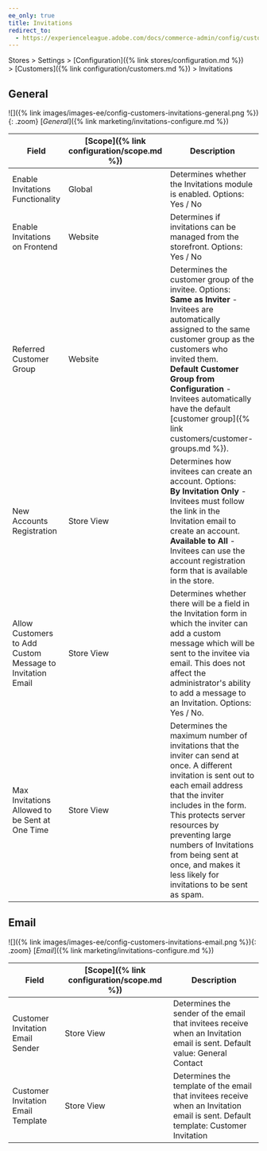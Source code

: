 ```yaml
---
ee_only: true
title: Invitations
redirect_to:
  - https://experienceleague.adobe.com/docs/commerce-admin/config/customers/invitations.html
---
```


Stores > Settings > [Configuration]({% link stores/configuration.md %}) > [Customers]({% link configuration/customers.md %}) > Invitations

## General

![]({% link images/images-ee/config-customers-invitations-general.png %}){: .zoom}
[_General_]({% link marketing/invitations-configure.md %})

|Field|[Scope]({% link configuration/scope.md %})|Description|
|--- |--- |--- |
|Enable Invitations Functionality|Global|Determines whether the Invitations module is enabled. Options: Yes / No|
|Enable Invitations on Frontend|Website|Determines if invitations can be managed from the storefront. Options: Yes / No|
|Referred Customer Group|Website|Determines the customer group of the invitee. Options: <br/>**Same as Inviter** - Invitees are automatically assigned to the same customer group as the customers who invited them. <br/>**Default Customer Group from Configuration** - Invitees automatically have the default [customer group]({% link customers/customer-groups.md %}).|
|New Accounts Registration|Store View|Determines how invitees can create an account. Options: <br/>**By Invitation Only** -  Invitees must follow the link in the Invitation email to create an account. <br/>**Available to All** - Invitees can use the account registration form that is available in the store.|
|Allow Customers to Add Custom Message to Invitation Email|Store View|Determines whether there will be a field in the Invitation form in which the inviter can add a custom message which will be sent to the invitee via email. This does not affect the administrator's ability to add a message to an Invitation. Options: Yes / No.|
|Max Invitations Allowed to be Sent at One Time|Store View|Determines the maximum number of invitations that the inviter can send at once. A different invitation is sent out to each email address that the inviter includes in the form. This protects server resources by preventing large numbers of Invitations from being sent at once, and makes it less likely for invitations to be sent as spam.|

## Email

![]({% link images/images-ee/config-customers-invitations-email.png %}){: .zoom}
[_Email_]({% link marketing/invitations-configure.md %})

|Field|[Scope]({% link configuration/scope.md %})|Description|
|--- |--- |--- |
|Customer Invitation Email Sender|Store View|Determines the sender of the email that invitees receive when an Invitation email is sent. Default value: General Contact|
|Customer Invitation Email Template|Store View|Determines the template of the email that invitees receive when an Invitation email is sent. Default template: Customer Invitation|
